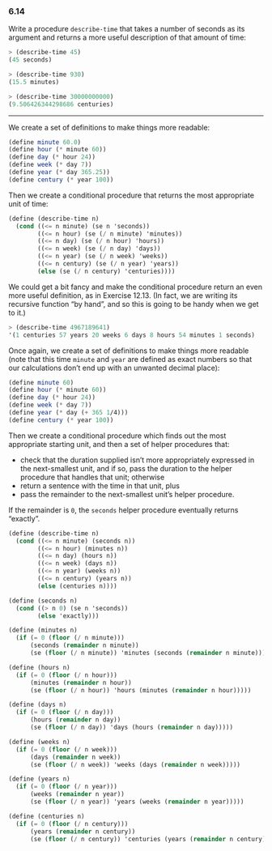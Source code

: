 ### 6.14

Write a procedure `describe-time` that takes a number of seconds as its argument and returns a more useful description of that amount of time:

~~~ scheme
> (describe-time 45)
(45 seconds)

> (describe-time 930)
(15.5 minutes)

> (describe-time 30000000000)
(9.506426344298686 centuries)
~~~

***

We create a set of definitions to make things more readable:

~~~ scheme
(define minute 60.0)
(define hour (* minute 60))
(define day (* hour 24))
(define week (* day 7))
(define year (* day 365.25))
(define century (* year 100))
~~~

Then we create a conditional procedure that returns the most appropriate unit of time:

~~~ scheme
(define (describe-time n)
  (cond ((<= n minute) (se n 'seconds))
        ((<= n hour) (se (/ n minute) 'minutes))
        ((<= n day) (se (/ n hour) 'hours))
        ((<= n week) (se (/ n day) 'days))
        ((<= n year) (se (/ n week) 'weeks))
        ((<= n century) (se (/ n year) 'years))
        (else (se (/ n century) 'centuries))))
~~~

We could get a bit fancy and make the conditional procedure return an even more useful definition, as in Exercise 12.13. (In fact, we are writing its recursive function “by hand”, and so this is going to be handy when we get to it.)

~~~ scheme
> (describe-time 4967189641)
'(1 centuries 57 years 20 weeks 6 days 8 hours 54 minutes 1 seconds)
~~~

Once again, we create a set of definitions to make things more readable (note that this time `minute` and `year` are defined as exact numbers so that our calculations don’t end up with an unwanted decimal place):

~~~ scheme
(define minute 60)
(define hour (* minute 60))
(define day (* hour 24))
(define week (* day 7))
(define year (* day (+ 365 1/4)))
(define century (* year 100))
~~~

Then we create a conditional procedure which finds out the most appropriate starting unit, and then a set of helper procedures that:

* check that the duration supplied isn’t more appropriately expressed in the next-smallest unit, and if so, pass the duration to the helper procedure that handles that unit; otherwise
* return a sentence with the time in that unit, plus
* pass the remainder to the next-smallest unit’s helper procedure.

If the remainder is `0`, the `seconds` helper procedure eventually returns “exactly”.

~~~ scheme
(define (describe-time n)
  (cond ((<= n minute) (seconds n))
        ((<= n hour) (minutes n))
        ((<= n day) (hours n))
        ((<= n week) (days n))
        ((<= n year) (weeks n))
        ((<= n century) (years n))
        (else (centuries n))))

(define (seconds n)
  (cond ((> n 0) (se n 'seconds))
        (else 'exactly)))

(define (minutes n)
  (if (= 0 (floor (/ n minute)))
      (seconds (remainder n minute))
      (se (floor (/ n minute)) 'minutes (seconds (remainder n minute)))))

(define (hours n)
  (if (= 0 (floor (/ n hour)))
      (minutes (remainder n hour))
      (se (floor (/ n hour)) 'hours (minutes (remainder n hour)))))

(define (days n)
  (if (= 0 (floor (/ n day)))
      (hours (remainder n day))
      (se (floor (/ n day)) 'days (hours (remainder n day)))))

(define (weeks n)
  (if (= 0 (floor (/ n week)))
      (days (remainder n week))
      (se (floor (/ n week)) 'weeks (days (remainder n week)))))

(define (years n)
  (if (= 0 (floor (/ n year)))
      (weeks (remainder n year))
      (se (floor (/ n year)) 'years (weeks (remainder n year)))))

(define (centuries n)
  (if (= 0 (floor (/ n century)))
      (years (remainder n century))
      (se (floor (/ n century)) 'centuries (years (remainder n century)))))
~~~